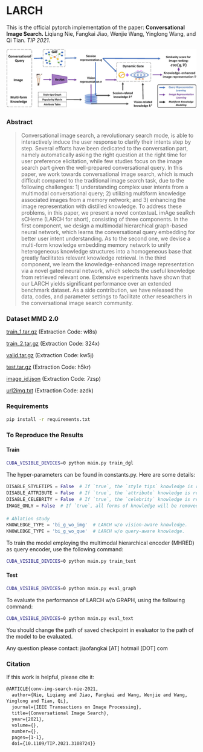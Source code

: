 # LARCH

This is the official pytorch implementation of the paper: **Conversational Image Search.** Liqiang Nie, Fangkai Jiao, Wenjie Wang, Yinglong Wang, and Qi Tian. *TIP 2021*.

![Our model LARCH](larch_framework.jpg)

### Abstract


> Conversational image search, a revolutionary search mode, 
> is able to interactively induce the user response to clarify their intents step by step. 
> Several efforts have been dedicated to the conversation part, 
> namely automatically asking the right question at the right time for user preference elicitation, 
> while few studies focus on the image search part given the well-prepared conversational query. 
> In this paper, we work towards conversational image search, 
> which is much difficult compared to the traditional image search task,
> due to the following challenges: 1) understanding complex user intents
from a multimodal conversational query; 2) utilizing multiform
knowledge associated images from a memory network; and 3)
enhancing the image representation with distilled knowledge. 
> To address these problems, in this paper, we present a
novel contextuaL imAge seaRch sCHeme (LARCH for short),
consisting of three components. In the first component, we design
a multimodal hierarchical graph-based neural network, which
learns the conversational query embedding for better user intent
understanding. As to the second one, we devise a multi-form
knowledge embedding memory network to unify heterogeneous
knowledge structures into a homogeneous base that greatly
facilitates relevant knowledge retrieval. In the third component,
we learn the knowledge-enhanced image representation via a
novel gated neural network, which selects the useful knowledge
from retrieved relevant one. Extensive experiments have shown
that our LARCH yields significant performance over an extended
benchmark dataset. As a side contribution, we have released the
data, codes, and parameter settings to facilitate other researchers
in the conversational image search community.

### Dataset MMD 2.0

<!-- [train_2.tar.gz](https://icloud.qd.sdu.edu.cn:7777/link/EEA7E1EE9F2904154911AF9C0DAB8F2D)  -->
[train_1.tar.gz](https://pan.baidu.com/s/1TZ7qI4HBu8ld7Az_K5J0WQ) (Extraction Code: wl8s)  
<!-- [train.tar.gz](https://icloud.qd.sdu.edu.cn:7777/#/link/80EF7FEE9BF8AF08B514931FC77E51A3)   -->
[train_2.tar.gz](https://pan.baidu.com/s/1TyIFnqcMbO50qDEqaa3L8w) (Extraction Code: 324x)  
<!-- [valid.tar.gz](https://icloud.qd.sdu.edu.cn:7777/link/7FCA2889C1BBAF858C892367BD13BB3D)   -->
[valid.tar.gz](https://pan.baidu.com/s/19pf-oSPAB0V1pnOAmS2rKw) (Extraction Code: kw5j)  
<!-- [test.tar.gz](https://icloud.qd.sdu.edu.cn:7777/link/3001E617009ABF1992409C9438E9966C)   -->
[test.tar.gz](https://pan.baidu.com/s/166ihr9xEf7tibWgv-lyhZQ)  (Extraction Code: h5kr)  
<!-- [image_id.json](https://icloud.qd.sdu.edu.cn:7777/#/link/5B71D29B9895E93DEA70F60596105C9B)   -->
[image_id.json](https://pan.baidu.com/s/18VTqKtBeYfNRi8lh1huE3A) (Extraction Code: 7zsp)  

[url2img.txt](https://pan.baidu.com/s/18xOoeUetATa-ClmRQiCk7A)  (Extraction Code: azdk)  

### Requirements

```bash
pip install -r requirements.txt
```

### To Reproduce the Results

#### Train

```bash
CUDA_VISIBLE_DEVICES=0 python main.py train_dgl
```
The hyper-parameters can be found in constants.py. Here are some details:
```python
DISABLE_STYLETIPS = False  # If `true`, the `style tips` knowledge is removed.
DISABLE_ATTRIBUTE = False  # If `true`, the `attribute` knowledge is removed.
DISABLE_CELEBRITY = False  # If `true`, the `celebrity` knowledge is removed.
IMAGE_ONLY = False  # If `true`, all forms of knowledge will be removed.

# Ablation study
KNOWLEDGE_TYPE = 'bi_g_wo_img'  # LARCH w/o vision-aware knowledge.
KNOWLEDGE_TYPE = 'bi_g_wo_que'  # LARCH w/o query-aware knowledge.
```

To train the model employing the multimodal hierarchical encoder (MHRED) as query encoder, use the following command:

```bash
CUDA_VISIBLE_DEVICES=0 python main.py train_text
```

#### Test

```bash
CUDA_VISIBLE_DEVICES=0 python main.py eval_graph
```

To evaluate the performance of LARCH w/o GRAPH, using the following command:
```bash
CUDA_VISIBLE_DEVICES=0 python main.py eval_text
```

You should change the path of saved checkpoint in evaluator to the path of the model to be evaluated.

Any question please contact: jiaofangkai [AT] hotmail [DOT] com

### Citation

If this work is helpful, please cite it:
```
@ARTICLE{conv-img-search-nie-2021,
  author={Nie, Liqiang and Jiao, Fangkai and Wang, Wenjie and Wang, Yinglong and Tian, Qi},
  journal={IEEE Transactions on Image Processing}, 
  title={Conversational Image Search}, 
  year={2021},
  volume={},
  number={},
  pages={1-1},
  doi={10.1109/TIP.2021.3108724}}
```

